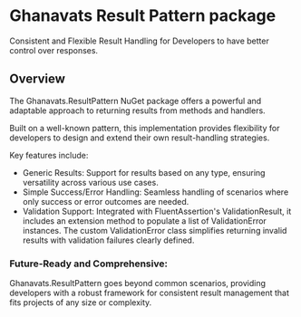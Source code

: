 # Ghanavats Result Pattern package
Consistent and Flexible Result Handling for Developers to have better control over responses.

## Overview
The Ghanavats.ResultPattern NuGet package offers a powerful and adaptable approach 
to returning results from methods and handlers. 

Built on a well-known pattern, 
this implementation provides flexibility for developers to design and extend their own result-handling strategies.

Key features include:

* Generic Results: Support for results based on any type, ensuring versatility across various use cases.
* Simple Success/Error Handling: Seamless handling of scenarios where only success or error outcomes are needed.
* Validation Support: Integrated with FluentAssertion's ValidationResult, it includes an extension method to populate a list of ValidationError instances. The custom ValidationError class simplifies returning invalid results with validation failures clearly defined.

### Future-Ready and Comprehensive:
Ghanavats.ResultPattern goes beyond common scenarios, 
providing developers with a robust framework for consistent result management 
that fits projects of any size or complexity.
